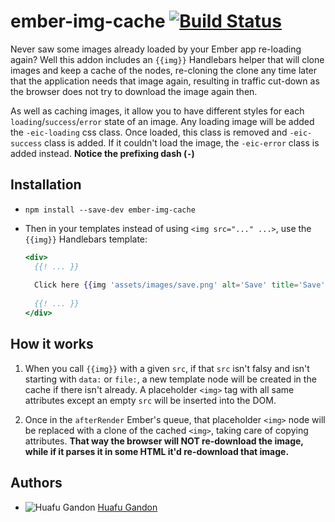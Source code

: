 # ember-img-cache [![Build Status](https://travis-ci.org/huafu/ember-img-cache.svg)](https://travis-ci.org/huafu/ember-img-cache)

Never saw some images already loaded by your Ember app re-loading again? Well this addon includes
an `{{img}}` Handlebars helper that will clone images and keep a cache of the nodes, re-cloning the
clone any time later that the application needs that image again, resulting in traffic cut-down
as the browser does not try to download the image again then.

As well as caching images, it allow you to have different styles for each `loading`/`success`/`error`
state of an image. Any loading image will be added the `-eic-loading` css class. Once loaded, this
class is removed and `-eic-success` class is added. If it couldn't load the image, the `-eic-error`
class is added instead. **Notice the prefixing dash (`-`)**


## Installation

* `npm install --save-dev ember-img-cache`
* Then in your templates instead of using `<img src="..." ...>`, use the `{{img}}` Handlebars template:
    
    ```handlebars
    <div>
      {{! ... }}
      
      Click here {{img 'assets/images/save.png' alt='Save' title='Save'}} to save!
      
      {{! ... }}
    </div>
    ```
    
    
## How it works

1. When you call `{{img}}` with a given `src`, if that `src` isn't falsy and isn't starting
with `data:` or `file:`, a new template node will be created in the cache if there isn't already.
A placeholder `<img>` tag with all same attributes except an empty `src` will be inserted into the DOM.

2. Once in the `afterRender` Ember's queue, that placeholder `<img>` node will be replaced with a clone
of the cached `<img>`, taking care of copying attributes. **That way the browser will NOT re-download
the image, while if it parses it in some HTML it'd re-download that image.**


## Authors

* ![Huafu Gandon](https://s.gravatar.com/avatar/950590a0d4bc96f4a239cac955112eeb?s=24) [Huafu Gandon](https://github.com/huafu)
